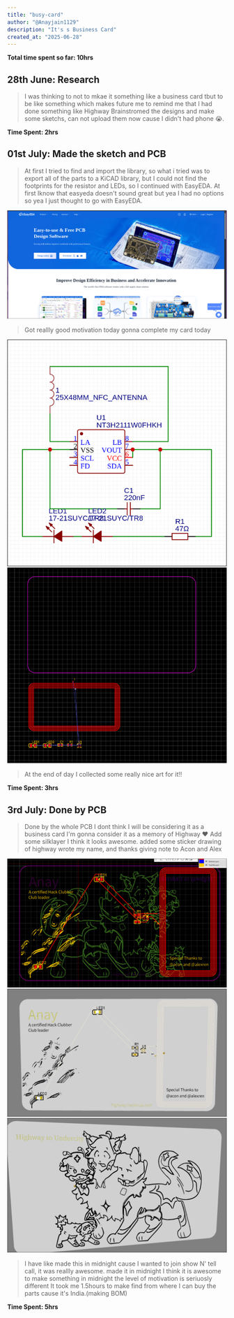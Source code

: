 ```yaml
---
title: "busy-card"
author: "@Anayjain1129"
description: "It's s Business Card"
created_at: "2025-06-28"
---
```


**Total time spent so far: 10hrs**

## 28th June: Research
> I was thinking to not to mkae it something like a business card tbut to be like something which makes future me to remind me that I had done something like Highway
> Brainstromed the designs and make some sketchs, can not upload them now cause I didn't had phone 😭.

**Time Spent: 2hrs**

## 01st July: Made the sketch and PCB 
>At first I tried to find and import the library, so what i tried was to export all of the parts to a KiCAD library, but I could not find the footprints for the resistor and LEDs, so I continued with EasyEDA.
>At first Iknow that easyeda doesn't sound great but yea I had no options so yea I just thought to go with EasyEDA.

![](/images/easyeda.png)

>Got reallly good motivation today gonna complete my card today

![](/images/sch_1.png)
![](/images/1.png)

>At the end of day I collected some really nice art for it!!

**Time Spent: 3hrs**

## 3rd July: Done by PCB
>Done by the whole PCB I dont think I will be considering it as a business card I'm gonna consider it as a memory of Highway :heart:
>Add some silklayer I think it looks awesome.
>added some sticker drawing of highway wrote my name, and thanks giving note to Acon and Alex

![](/images/PCB.png)
![](/images/3Dfront.png)
![](/images/3Dback.png)

>I have like made this in midnight cause I wanted to join show N' tell call, it was reallly awesome.
>made it in midnight I think it is awesome to make something in midnight the level of motivation is seriuosly different 
>It took me 1.5hours to make find from where I can buy the parts cause it's India.(making BOM)

**Time Spent: 5hrs**
